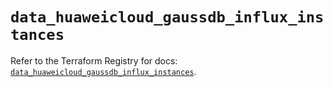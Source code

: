 # `data_huaweicloud_gaussdb_influx_instances`

Refer to the Terraform Registry for docs: [`data_huaweicloud_gaussdb_influx_instances`](https://registry.terraform.io/providers/huaweicloud/huaweicloud/1.71.1/docs/data-sources/gaussdb_influx_instances).
